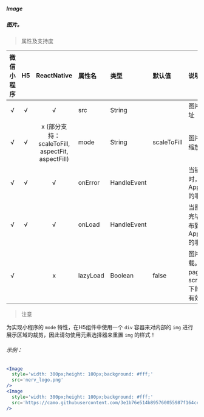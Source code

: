 ##### Image
##### 图片。

> 属性及支持度

| 微信小程序 | H5 | ReactNative| 属性名 | 类型 | 默认值 | 说明 |
| :-: | :-: | :-: | :- | :- | :- | :- |
| √ | √ | √ | src       | String      |             | 图片资源地址    |
| √ | √ | x (部分支持：scaleToFill, aspectFit, aspectFill) | mode      | String      | scaleToFill | 图片裁剪、缩放的模式   |
| √ | √ | √ | onError | HandleEvent |             | 当错误发生时，发布到 AppService 的事件名  |
| √ | √ | √ | onLoad  | HandleEvent |             | 当图片载入完毕时，发布到 AppService 的事件名 |
| √ |   | x | lazyLoad | Boolean     | false       | 图片懒加载。只针对 page 与 scroll-view 下的 image 有效 |


> 注意

为实现小程序的 `mode` 特性，在H5组件中使用一个 `div` 容器来对内部的 `img` 进行展示区域的裁剪，因此请勿使用元素选择器来重置 `img` 的样式！

###### 示例：
```jsx
<Image
  style='width: 300px;height: 100px;background: #fff;'
  src='nerv_logo.png'
/>
<Image
  style='width: 300px;height: 100px;background: #fff;'
  src='https://camo.githubusercontent.com/3e1b76e514b895760055987f164ce6c95935a3aa/687474703a2f2f73746f726167652e333630627579696d672e636f6d2f6d74642f686f6d652f6c6f676f2d3278313531333833373932363730372e706e67'
/>
```
